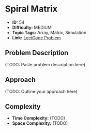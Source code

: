 # Spiral Matrix

- **ID:** 54
- **Difficulty:** MEDIUM
- **Topic Tags:** Array, Matrix, Simulation
- **Link:** [LeetCode Problem](https://leetcode.com/problems/spiral-matrix/description/)

## Problem Description

(TODO: Paste problem description here)

## Approach

(TODO: Outline your approach here)

## Complexity

- **Time Complexity:** (TODO)
- **Space Complexity:** (TODO)
